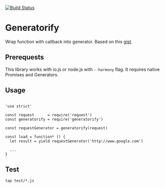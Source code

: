 [![Build Status](https://travis-ci.org/stojanovic/generatorify.svg?branch=master)](https://travis-ci.org/stojanovic/generatorify)

# Generatorify

Wrap function with callback into generator.
Based on this [gist](https://gist.github.com/yanatan16/8216252).

## Prerequests

This library works with io.js or node.js with `--harmony` flag. It requires 
native Promises and Generators.

## Usage

```

'use strict'

const request      = require('request')
const generatorify = require('generatorify')

const requestGenerator = generatorify(request)

const load = function* () {
  let result = yield requestGenerator('http://www.google.com')

  ...
}

```

## Test

`tap test/*.js`
